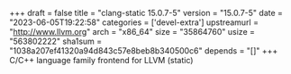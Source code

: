 +++
draft = false
title = "clang-static 15.0.7-5"
version = "15.0.7-5"
date = "2023-06-05T19:22:58"
categories = ['devel-extra']
upstreamurl = "http://www.llvm.org"
arch = "x86_64"
size = "35864760"
usize = "563802222"
sha1sum = "1038a207ef41320a94d843c57e8beb8b340500c6"
depends = "[]"
+++
C/C++ language family frontend for LLVM (static)